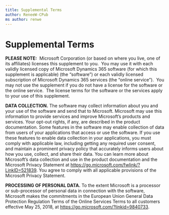 ```yaml
---
title: Supplemental Terms
author: ReneeW-CPub
ms author: renwe
---
```


# Supplemental Terms

**PLEASE NOTE:**  Microsoft Corporation (or based on where you live, one of its
affiliates) licenses this supplement to you.  You may use it with each validly
licensed copy of Microsoft Dynamics 365 software (for which this supplement is
applicable) (the “software”) or each validly licensed subscription of Microsoft
Dynamics 365 services (the “online service”).  You may not use the supplement if
you do not have a license for the software or the online service.  The license
terms for the software or the services apply to your use of this supplement. 

**DATA COLLECTION.** The software may collect information about you and your use
of the software and send that to Microsoft. Microsoft may use this information
to provide services and improve Microsoft’s products and services. Your opt-out
rights, if any, are described in the product documentation. Some features in the
software may enable collection of data from users of your applications that
access or use the software. If you use these features to enable data collection
in your applications, you must comply with applicable law, including getting any
required user consent, and maintain a prominent privacy policy that accurately
informs users about how you use, collect, and share their data. You can learn
more about Microsoft’s data collection and use in the product documentation and
the Microsoft Privacy Statement at
<https://go.microsoft.com/fwlink/?LinkID=521839>. You agree to comply with all
applicable provisions of the Microsoft Privacy Statement.

**PROCESSING OF PERSONAL DATA.** To the extent Microsoft is a processor or
sub-processor of personal data in connection with the software, Microsoft makes
the commitments in the European Union General Data Protection Regulation Terms
of the Online Services Terms to all customers effective May 25, 2018, at
<https://go.microsoft.com/?linkid=9840733>.  


